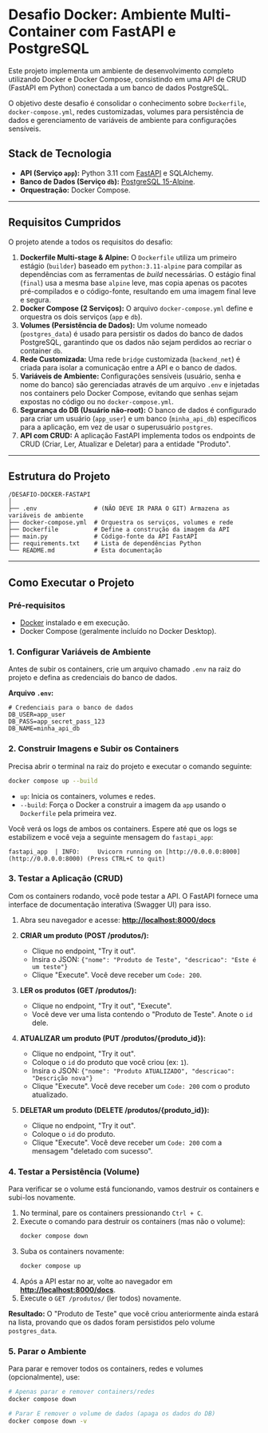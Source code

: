 # Desafio Docker: Ambiente Multi-Container com FastAPI e PostgreSQL

Este projeto implementa um ambiente de desenvolvimento completo utilizando Docker e Docker Compose, consistindo em uma API de CRUD (FastAPI em Python) conectada a um banco de dados PostgreSQL.

O objetivo deste desafio é consolidar o conhecimento sobre `Dockerfile`, `docker-compose.yml`, redes customizadas, volumes para persistência de dados e gerenciamento de variáveis de ambiente para configurações sensíveis.

## Stack de Tecnologia

* **API (Serviço `app`):** Python 3.11 com [FastAPI](https://fastapi.tiangolo.com/) e SQLAlchemy.
* **Banco de Dados (Serviço `db`):** [PostgreSQL 15-Alpine](https://hub.docker.com/_/postgres).
* **Orquestração:** Docker Compose.

---

## Requisitos Cumpridos

O projeto atende a todos os requisitos do desafio:

1.  **Dockerfile Multi-stage & Alpine:** O `Dockerfile` utiliza um primeiro estágio (`builder`) baseado em `python:3.11-alpine` para compilar as dependências com as ferramentas de *build* necessárias. O estágio final (`final`) usa a mesma base `alpine` leve, mas copia apenas os pacotes pré-compilados e o código-fonte, resultando em uma imagem final leve e segura.
2.  **Docker Compose (2 Serviços):** O arquivo `docker-compose.yml` define e orquestra os dois serviços (`app` e `db`).
3.  **Volumes (Persistência de Dados):** Um volume nomeado (`postgres_data`) é usado para persistir os dados do banco de dados PostgreSQL, garantindo que os dados não sejam perdidos ao recriar o container `db`.
4.  **Rede Customizada:** Uma rede `bridge` customizada (`backend_net`) é criada para isolar a comunicação entre a API e o banco de dados.
5.  **Variáveis de Ambiente:** Configurações sensíveis (usuário, senha e nome do banco) são gerenciadas através de um arquivo `.env` e injetadas nos containers pelo Docker Compose, evitando que senhas sejam expostas no código ou no `docker-compose.yml`.
6.  **Segurança do DB (Usuário não-root):** O banco de dados é configurado para criar um usuário (`app_user`) e um banco (`minha_api_db`) específicos para a aplicação, em vez de usar o superusuário `postgres`.
7.  **API com CRUD:** A aplicação FastAPI implementa todos os endpoints de CRUD (Criar, Ler, Atualizar e Deletar) para a entidade "Produto".

---

## Estrutura do Projeto

```
/DESAFIO-DOCKER-FASTAPI
│
├── .env                # (NÃO DEVE IR PARA O GIT) Armazena as variáveis de ambiente
├── docker-compose.yml  # Orquestra os serviços, volumes e rede
├── Dockerfile          # Define a construção da imagem da API
├── main.py             # Código-fonte da API FastAPI
├── requirements.txt    # Lista de dependências Python
└── README.md           # Esta documentação
```

---

## Como Executar o Projeto

### Pré-requisitos

* [Docker](https://www.docker.com/products/docker-desktop/) instalado e em execução.
* Docker Compose (geralmente incluído no Docker Desktop).

### 1. Configurar Variáveis de Ambiente

Antes de subir os containers, crie um arquivo chamado `.env` na raiz do projeto e defina as credenciais do banco de dados.

**Arquivo `.env`:**
```.env
# Credenciais para o banco de dados
DB_USER=app_user
DB_PASS=app_secret_pass_123
DB_NAME=minha_api_db
```

### 2. Construir Imagens e Subir os Containers

Precisa abrir o terminal na raiz do projeto e executar o comando seguinte:

```bash
docker compose up --build
```

* `up`: Inicia os containers, volumes e redes.
* `--build`: Força o Docker a construir a imagem da `app` usando o `Dockerfile` pela primeira vez.

Você verá os logs de ambos os containers. Espere até que os logs se estabilizem e você veja a seguinte mensagem do `fastapi_app`:

```log
fastapi_app  | INFO:     Uvicorn running on [http://0.0.0.0:8000](http://0.0.0.0:8000) (Press CTRL+C to quit)
```

### 3. Testar a Aplicação (CRUD)

Com os containers rodando, você pode testar a API. O FastAPI fornece uma interface de documentação interativa (Swagger UI) para isso.

1.  Abra seu navegador e acesse: **[http://localhost:8000/docs](http://localhost:8000/docs)**

2.  **CRIAR um produto (POST /produtos/):**
    * Clique no endpoint, "Try it out".
    * Insira o JSON: `{"nome": "Produto de Teste", "descricao": "Este é um teste"}`
    * Clique "Execute". Você deve receber um `Code: 200`.

3.  **LER os produtos (GET /produtos/):**
    * Clique no endpoint, "Try it out", "Execute".
    * Você deve ver uma lista contendo o "Produto de Teste". Anote o `id` dele.

4.  **ATUALIZAR um produto (PUT /produtos/{produto_id}):**
    * Clique no endpoint, "Try it out".
    * Coloque o `id` do produto que você criou (ex: `1`).
    * Insira o JSON: `{"nome": "Produto ATUALIZADO", "descricao": "Descrição nova"}`
    * Clique "Execute". Você deve receber um `Code: 200` com o produto atualizado.

5.  **DELETAR um produto (DELETE /produtos/{produto_id}):**
    * Clique no endpoint, "Try it out".
    * Coloque o `id` do produto.
    * Clique "Execute". Você deve receber um `Code: 200` com a mensagem "deletado com sucesso".
    
### 4. Testar a Persistência (Volume)

Para verificar se o volume está funcionando, vamos destruir os containers e subi-los novamente.

1.  No terminal, pare os containers pressionando `Ctrl + C`.
2.  Execute o comando para destruir os containers (mas não o volume):
    ```bash
    docker compose down
    ```
3.  Suba os containers novamente:
    ```bash
    docker compose up
    ```
4.  Após a API estar no ar, volte ao navegador em **[http://localhost:8000/docs](http://localhost:8000/docs)**.
5.  Execute o `GET /produtos/` (ler todos) novamente.

**Resultado:** O "Produto de Teste" que você criou anteriormente ainda estará na lista, provando que os dados foram persistidos pelo volume `postgres_data`.

### 5. Parar o Ambiente

Para parar e remover todos os containers, redes e volumes (opcionalmente), use:

```bash
# Apenas parar e remover containers/redes
docker compose down

# Parar E remover o volume de dados (apaga os dados do DB)
docker compose down -v
```